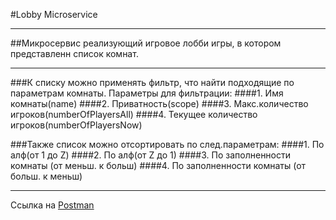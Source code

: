 #Lobby Microservice
***
##Микросервис реализующий игровое лобби игры, в котором представленн список комнат.
___
###К списку можно применять фильтр, что найти подходящие по параметрам комнаты. Параметры для фильтрации: 
####1. Имя комнаты(name)
####2. Приватность(scope)
####3. Макс.количество игроков(numberOfPlayersAll)
####4. Текущее количество игроков(numberOfPlayersNow)

###Также список можно отсортировать по след.параметрам:
####1. По алф(от 1 до Z)
####2. По алф(от Z до 1)
####3. По заполненности комнаты (от меньш. к больш)
####4. По заполненности комнаты (от больш. к меньш)
___
Ссылка на [Postman](https://go.postman.co/workspace/My-Workspace~67b7d9ae-eabc-47e3-846c-b4edcee8f312/collection/19651391-a44dbe4f-43d1-4ed5-a7fa-dedb2f311216?action=share&creator=19651391) 


